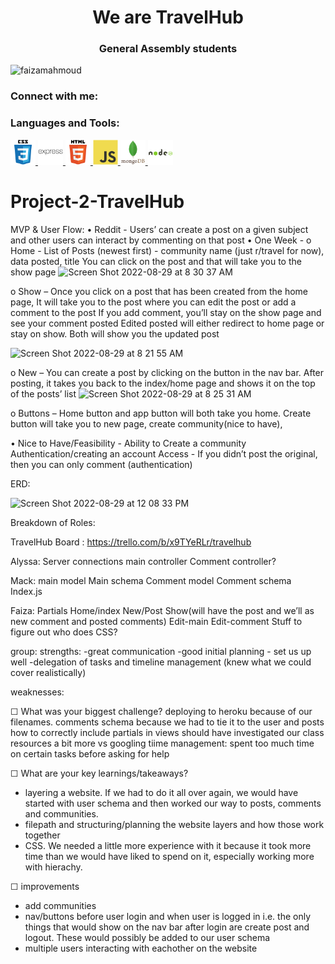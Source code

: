 
<h1 align="center">We are TravelHub</h1>
<h3 align="center">General Assembly students</h3>

<p align="left"> <img src="https://komarev.com/ghpvc/?username=faizamahmoud&label=Profile%20views&color=0e75b6&style=flat" alt="faizamahmoud" /> </p>

<h3 align="left">Connect with me:</h3>
<p align="left">
</p>

<h3 align="left">Languages and Tools:</h3>
<p align="left"> <a href="https://www.w3schools.com/css/" target="_blank" rel="noreferrer"> <img src="https://raw.githubusercontent.com/devicons/devicon/master/icons/css3/css3-original-wordmark.svg" alt="css3" width="40" height="40"/> </a> <a href="https://expressjs.com" target="_blank" rel="noreferrer"> <img src="https://raw.githubusercontent.com/devicons/devicon/master/icons/express/express-original-wordmark.svg" alt="express" width="40" height="40"/> </a> <a href="https://www.w3.org/html/" target="_blank" rel="noreferrer"> <img src="https://raw.githubusercontent.com/devicons/devicon/master/icons/html5/html5-original-wordmark.svg" alt="html5" width="40" height="40"/> </a> <a href="https://developer.mozilla.org/en-US/docs/Web/JavaScript" target="_blank" rel="noreferrer"> <img src="https://raw.githubusercontent.com/devicons/devicon/master/icons/javascript/javascript-original.svg" alt="javascript" width="40" height="40"/> </a> <a href="https://www.mongodb.com/" target="_blank" rel="noreferrer"> <img src="https://raw.githubusercontent.com/devicons/devicon/master/icons/mongodb/mongodb-original-wordmark.svg" alt="mongodb" width="40" height="40"/> </a> <a href="https://nodejs.org" target="_blank" rel="noreferrer"> <img src="https://raw.githubusercontent.com/devicons/devicon/master/icons/nodejs/nodejs-original-wordmark.svg" alt="nodejs" width="40" height="40"/> </a> </p>


# Project-2-TravelHub

MVP & User Flow:
•	Reddit - Users’ can create a post on a given subject and other users can interact by commenting on that post
•	One Week - 
o	Home - 
        List of Posts (newest first) - community name (just r/travel for now), data posted, title
        You can click on the post and that will take you to the show page
![Screen Shot 2022-08-29 at 8 30 37 AM](https://user-images.githubusercontent.com/56799470/187265939-d68de01a-4c23-4de5-a56e-a03eed6d91d8.png)


o	Show –
    	Once you click on a post that has been created from the home page, It will take you to the post where you can edit the post or add a comment to the post 
	        If you add comment, you’ll stay on the show page and see your comment posted
        	Edited posted will either redirect to home page or stay on show. Both will show you the updated post

![Screen Shot 2022-08-29 at 8 21 55 AM](https://user-images.githubusercontent.com/56799470/187266141-c6f6b69c-6ac9-49ee-95b4-28365991c2b4.png)

o	New – 
    	You can create a post by clicking on the button in the nav bar. 
    	After posting, it takes you back to the index/home page and shows it on the top of the posts’ list
![Screen Shot 2022-08-29 at 8 25 31 AM](https://user-images.githubusercontent.com/56799470/187266016-44c9c6e0-73bb-4d53-82ee-c358c6465c12.png)


o	Buttons – Home button and app button will both take you home. Create button will take you to new page, create community(nice to have), 



•	Nice to Have/Feasibility  - 
        Ability to Create a community 
        Authentication/creating an account 
        Access - If you didn’t post the original, then you can only comment (authentication)


ERD:

![Screen Shot 2022-08-29 at 12 08 33 PM](https://user-images.githubusercontent.com/56799470/187269182-22320ddf-9822-4c7c-a508-557dc39d98bc.png)


Breakdown of Roles:

TravelHub Board : https://trello.com/b/x9TYeRLr/travelhub

Alyssa:
Server 
connections 
main controller 
Comment controller?


Mack:
main model 
Main schema 
Comment model
Comment schema
Index.js



Faiza:
Partials
Home/index
New/Post
Show(will have the post and we’ll as new comment and posted comments)
Edit-main 
Edit-comment 
Stuff to figure out who does CSS?




group:
strengths:
-great communication 
-good initial planning  - set us up well
-delegation of tasks and timeline management (knew what we could cover realistically)


weaknesses:

☐ What was your biggest challenge?
deploying to heroku because of our filenames. 
comments schema because we had to tie it to the user and posts
how to correctly include partials in views
should have investigated our class resources a bit more vs googling
tiime management: spent too much time on certain tasks before asking for help



☐ What are your key learnings/takeaways?
- layering a website. If we had to do it all over again, we would have started with user schema and then worked our way to posts, comments and communities. 
- filepath and structuring/planning the website layers and how those work together
- CSS.  We needed a little more experience with it because it took more time than we would have liked to spend on it, especially working more with hierachy. 

☐ improvements
- add communities
- nav/buttons before user login and  when user is logged in i.e. the only  things that would show on the nav bar after login are create post and logout. These would possibly be added to our user schema 
- multiple users interacting with eachother on the website 